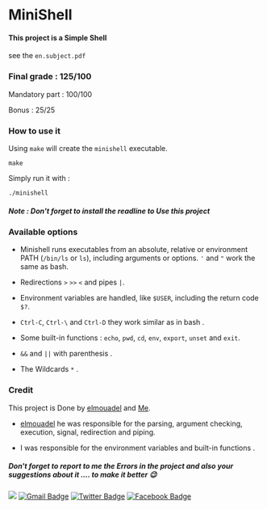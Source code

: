 # MiniShell
#### This project is a Simple Shell
  see the ``en.subject.pdf``
### Final grade : 125/100

Mandatory part : 100/100

Bonus : 25/25

### How to use it
Using ``make`` will create the ``minishell`` executable.

```
make
```

Simply run it with :

```
./minishell
```
##### Note : Don't forget to install the readline to Use this project
### Available options

- Minishell runs executables from an absolute, relative or environment PATH (``/bin/ls`` or ``ls``), including arguments or options. ``'`` and ``"`` work the same as bash.

- Redirections ``>`` ``>>`` ``<`` and pipes ``|``.

- Environment variables are handled, like ``$USER``, including the return code ``$?``.

- ``Ctrl-C``, ``Ctrl-\`` and ``Ctrl-D`` they work similar as in bash .

- Some built-in functions : ``echo``, ``pwd``, ``cd``, ``env``, ``export``, ``unset`` and ``exit``.
- ``&&`` and ``||`` with parenthesis .
- The Wildcards ``*``  . 
### Credit
This project is Done by  [elmouadel](https://github.com/elmouadel) and [Me](https://github.com/C0M-M4ND0).

- [elmouadel](https://github.com/elmouadel) he was responsible for the parsing, argument checking, execution, signal, redirection and piping.

- I was responsible for the environment variables and built-in functions .

##### Don't forget to report to me the Errors in the project and also your suggestions about it .... to make it better 😉
<a href="https://github.com/C0M-M4ND0" target="_blank"><img src="https://img.shields.io/badge/github-000000?style=flat-square&logo=Github&logoColor=white"/></a>
[![Gmail Badge](https://img.shields.io/badge/-Gmail-d14836?style=flat-square&logo=Gmail&logoColor=white&link=mailto:omarabdelhadi1337@gmail.com)](mailto:omarabdelhadi1337@gmail.com)
[![Twitter Badge](https://img.shields.io/badge/-Twitter-1c89f0?style=flat-square&logo=twitter&logoColor=white&link=https://twitter.com/C0M_M4ND0/)](https://twitter.com/C0M_M4ND0/) 
[![Facebook Badge](https://img.shields.io/badge/-Facebook-1c89f0?style=flat-square&logo=facebook&logoColor=white&link=https://www.facebook.com/profile.php?id=100086280574052)](https://www.facebook.com/profile.php?id=100086280574052)
